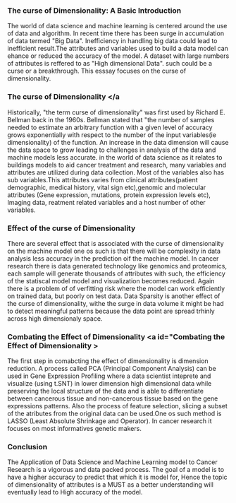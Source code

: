 
### The curse of Dimensionality: A Basic Introduction <a id="The curse of Dimensionality-a basic introduction"></a>

The world of data science and machine learning is centered around the use of data and algorithm. In recent time there has been surge in accumulation of  data termed "Big Data". Inefficiency in handling big data could lead to inefficient result.The attributes and variables used to build a data model can ehance or reduced the accuracy of the model.
A dataset with large numbers of attributes is reffered to as "High dimensional Data". such could be a curse or a breakthrough. This esssay focuses on the curse of dimensionality.

### The curse of Dimensionality <a id="the curse of dimensionality"></a
Historically, "the term curse of dimensionality" was first used by Richard E. Bellman back in the 1960s. Bellman stated that "the number of samples needed to estimate an arbitrary function with a given level of accuracy grows exponentially with respect to the number of the input variables(ie dimensionality) of the function. An increase in the data 
dimension will cause the data space to grow leading to challenges in analysis of the data and machine models less accurate.
in the world of data science as it relates to buildings models to aid cancer treatment and research, many variables and attributes are utilized during data collection. Most of the variables also has sub variables.This attributes varies from clinical attributes(patient demographic, medical history, vital sign etc),genomic and molecular attributes 
(Gene expression, mutations, protein expression levels etc), Imaging data, reatment related variables and a host number of other variables.


### Effect of the curse of Dimensionality <a id="Effect of the curse of diemnsionality"></a>
There are several effect that is associated with the curse of dimensionality on the machine model one os such is that there will be complexity in data analysis less accuracy in the prediction oif the machine model. In cancer research there is data generated technology like genomics and proteomics, each sample will generate thousands of attributes with
such, the efficiency of the statiscal model model and visualization becomes reduced.
Again there is a problem of of verfitting risk where the model can work efficiently on trained data, but poorly on test data.
Data Sparsity is another effect of the curse of dimensionality, withe the surge in data volume it might be had to detect meaningful patterns because the data point are spread trhinly across high dimensionaly space.

### Combating the Effect of Dimensionality <a id="Combating the Effect of Dimensionality ></a>
The first step in comabcting the effect of dimensionality is dimension reduction. A process called PCA (Principal Component Analysis) can be used in Gene Expression Profiling where a data scientist inteprete and visualize (using t.SNT) in lower dimension high dimensional data while preserving the local structure of the data and is able to differentiate 
between cancerous tissue and non-cancerous tissue based on the gene expressions patterns.
Also the process of feature selection, slicing a subset of the atributes from the original data can be used.One os such method is LASSO (Least Absolute Shrinkage and Operator). In cancer research it focuses on most informatives genetic makers.

### Conclusion<a id="conclusion"></a>
The Application of Data Science and Machine Learning model to Cancer Research is a vigorous and data packed process. The goal of a model is to have a higher accuracy to predict that which it is model for, Hence the topic of dimensionality of attributes is a MUST as a better understanding will eventually lead to High accuracy of the model.
